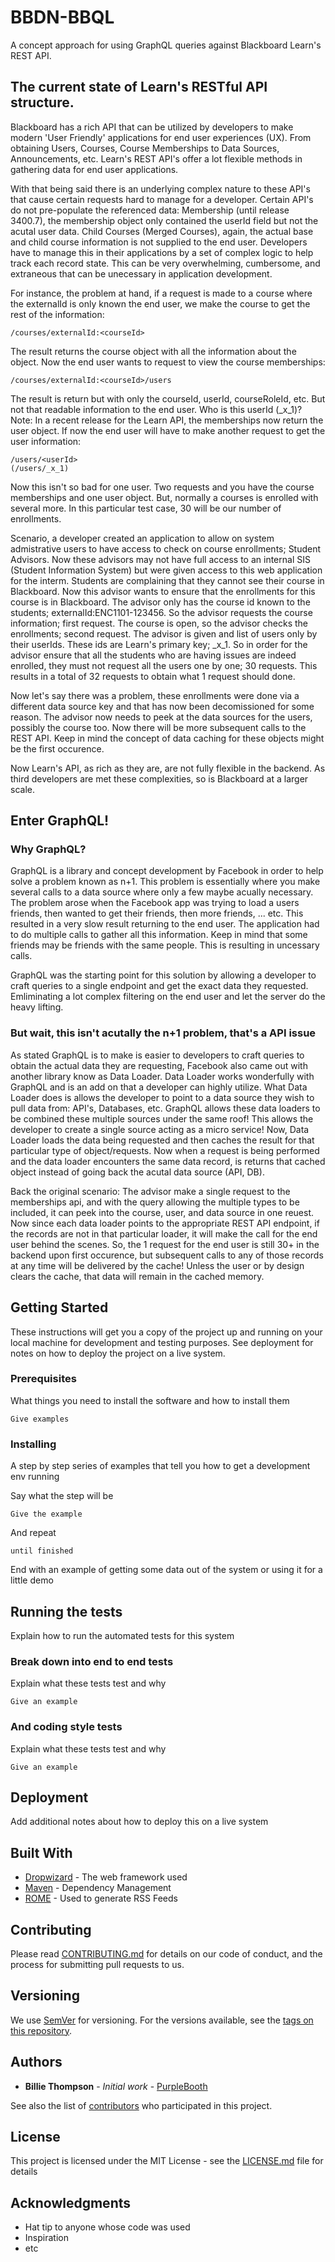 # BBDN-BBQL

A concept approach for using GraphQL queries against Blackboard Learn's REST API.

## The current state of Learn's RESTful API structure.

Blackboard has a rich API that can be utilized by developers to make modern 'User Friendly' applications for end user experiences (UX). From obtaining Users, Courses, Course Memberships to Data Sources, Announcements, etc. Learn's REST API's offer a lot flexible methods in gathering data for end user applications.

With that being said there is an underlying complex nature to these API's that cause certain requests hard to manage for a developer. Certain API's do not pre-populate the referenced data: Membership (until release 3400.7), the membership object only contained the userId field but not the acutal user data. Child Courses (Merged Courses), again, the actual base and child course information is not supplied to the end user. Developers have to manage this in their applications by a set of complex logic to help track each record state. This can be very overwhelming, cumbersome, and extraneous that can be unecessary in application development. 

For instance, the problem at hand, if a request is made to a course where the externalId is only known the end user, we make the course to get the rest of the information:

```
/courses/externalId:<courseId>
```

The result returns the course object with all the information about the object. Now the end user wants to request to view the course memberships:

```
/courses/externalId:<courseId>/users
```

The result is return but with only the courseId, userId, courseRoleId, etc. But not that readable information to the end user. Who is this userId (_x_1)? Note: In a recent release for the Learn API, the memberships now return the user object. If now the end user will have to make another request to get the user information:

```
/users/<userId>
(/users/_x_1)
```

Now this isn't so bad for one user. Two requests and you have the course memberships and one user object. But, normally a courses is enrolled with several more. In this particular test case, 30 will be our number of enrollments.

Scenario, a developer created an application to allow on system admistrative users to have access to check on course enrollments; Student Advisors. Now these advisors may not have full access to an internal SIS (Student Information System) but were given access to this web application for the interm. Students are complaining that they cannot see their course in Blackboard. Now this advisor wants to ensure that the enrollments for this course is in Blackboard. The advisor only has the course id known to the students; externalId:ENC1101-123456. So the advisor requests the course information; first request. The course is open, so the advisor checks the enrollments; second request. The advisor is given and list of users only by their userIds. These ids are Learn's primary key; _x_1. So in order for the advisor ensure that all the students who are having issues are indeed enrolled, they must not request all the users one by one; 30 requests. This results in a total of 32 requests to obtain what 1 request should done. 

Now let's say there was a problem, these enrollments were done via a different data source key and that has now been decomissioned for some reason. The advisor now needs to peek at the data sources for the users, possibly the course too. Now there will be more subsequent calls to the REST API. Keep in mind the concept of data caching for these objects might be the first occurence.

Now Learn's API, as rich as they are, are not fully flexible in the backend. As third developers are met these complexities, so is Blackboard at a larger scale.

## Enter GraphQL!

### Why GraphQL?

GraphQL is a library and concept development by Facebook in order to help solve a problem known as n+1. This problem is essentially where you make several calls to a data source where only a few maybe acually necessary. The problem arose when the Facebook app was trying to load a users friends, then wanted to get their friends, then more friends, ... etc. This resulted in a very slow result returning to the end user. The application had to do multiple calls to gather all this information. Keep in mind that some friends may be friends with the same people. This is resulting in uncessary calls. 

GraphQL was the starting point for this solution by allowing a developer to craft queries to a single endpoint and get the exact data they requested. Emliminating a lot complex filtering on the end user and let the server do the heavy lifting. 


### But wait, this isn't acutally the n+1 problem, that's a API issue

As stated GraphQL is to make is easier to developers to craft queries to obtain the actual data they are requesting, Facebook also came out with another library know as Data Loader. Data Loader works wonderfully with GraphQL and is an add on that a developer can highly utilize. What Data Loader does is allows the developer to point to a data source they wish to pull data from: API's, Databases, etc. GraphQL allows these data loaders to be combined these multiple sources under the same roof! This allows the developer to create a single source acting as a micro service! Now, Data Loader loads the data being requested and then caches the result for that particular type of object/requests. Now when a request is being performed and the data loader encounters the same data record, is returns that cached object instead of going back the acutal data source (API, DB).

Back the original scenario: The advisor make a single request to the memberships api, and with the query allowing the multiple types to be included, it can peek into the course, user, and data source in one reuest. Now since each data loader points to the appropriate REST API endpoint, if the records are not in that particular loader, it will make the call for the end user behind the scenes. So, the 1 request for the end user is still 30+ in the backend upon first occurence, but subsequent calls to any of those records at any time will be delivered by the cache! Unless the user or by design clears the cache, that data will remain in the cached memory. 


## Getting Started

These instructions will get you a copy of the project up and running on your local machine for development and testing purposes. See deployment for notes on how to deploy the project on a live system.

### Prerequisites

What things you need to install the software and how to install them

```
Give examples
```

### Installing

A step by step series of examples that tell you how to get a development env running

Say what the step will be

```
Give the example
```

And repeat

```
until finished
```

End with an example of getting some data out of the system or using it for a little demo

## Running the tests

Explain how to run the automated tests for this system

### Break down into end to end tests

Explain what these tests test and why

```
Give an example
```

### And coding style tests

Explain what these tests test and why

```
Give an example
```

## Deployment

Add additional notes about how to deploy this on a live system

## Built With

* [Dropwizard](http://www.dropwizard.io/1.0.2/docs/) - The web framework used
* [Maven](https://maven.apache.org/) - Dependency Management
* [ROME](https://rometools.github.io/rome/) - Used to generate RSS Feeds

## Contributing

Please read [CONTRIBUTING.md](https://gist.github.com/PurpleBooth/b24679402957c63ec426) for details on our code of conduct, and the process for submitting pull requests to us.

## Versioning

We use [SemVer](http://semver.org/) for versioning. For the versions available, see the [tags on this repository](https://github.com/your/project/tags). 

## Authors

* **Billie Thompson** - *Initial work* - [PurpleBooth](https://github.com/PurpleBooth)

See also the list of [contributors](https://github.com/your/project/contributors) who participated in this project.

## License

This project is licensed under the MIT License - see the [LICENSE.md](LICENSE.md) file for details

## Acknowledgments

* Hat tip to anyone whose code was used
* Inspiration
* etc
